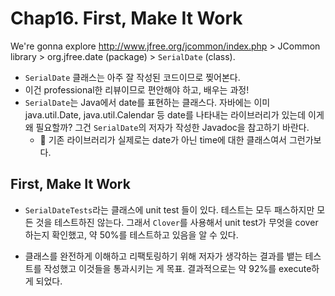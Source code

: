 # Chap16. First, Make It Work

We're gonna explore http://www.jfree.org/jcommon/index.php > JCommon library > org.jfree.date (package) > `SerialDate` (class).

- `SerialDate` 클래스는 아주 잘 작성된 코드이므로 찢어본다.
- 이건 professional한 리뷰이므로 편안해야 하고, 배우는 과정!
- `SerialDate`는 Java에서 date를 표현하는 클래스다. 자바에는 이미 java.util.Date,
  java.util.Calendar 등 date를 나타내는 라이브러리가 있는데 이게 왜 필요할까? 그건 `SerialDate`의 저자가 작성한 Javadoc을 참고하기 바란다.
  - 🧐 기존 라이브러리가 실제로는 date가 아닌 time에 대한 클래스여서 그런가보다.

## First, Make It Work

- `SerialDateTests`라는 클래스에 unit test 들이 있다. 테스트는 모두 패스하지만 모든 것을 테스트하진 않는다. 그래서 `Clover`를 사용해서 unit test가 무엇을 cover하는지 확인했고, 약 50%를 테스트하고 있음을 알 수 있다.

- 클래스를 완전하게 이해하고 리팩토링하기 위해 저자가 생각하는 결과를 뱉는 테스트를 작성했고 이것들을 통과시키는 게 목표. 결과적으로는 약 92%를 execute하게 되었다.
